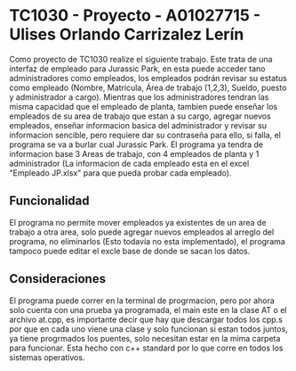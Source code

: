 # TC1030 - Proyecto - A01027715 - Ulises Orlando Carrizalez Lerín
Como proyecto de TC1030 realize el siguiente trabajo. Este trata de una interfaz de empleado para Jurassic Park, en esta puede acceder tano administradores como empleados, los empleados podrán revisar su estatus como empleado (Nombre, Matricula, Área de trabajo (1,2,3), Sueldo, puesto y administrador a cargo). Mientras que los administradores tendran las misma capacidad que el empleado de planta, tambien puede enseñar los empleados de su area de trabajo que estan a su cargo, agregar nuevos empleados, enseñar informacion basica del administrador y revisar su informacion sencible, pero requiere dar su contraseña para ello, si falla, el programa se va a burlar cual Jurassic Park. El programa ya tendra de informacion base 3 Areas de trabajo, con 4 empleados de planta y 1 administrador (La informacion de cada empleado esta en el excel "Empleado JP.xlsx" para que pueda probar cada empleado).
## Funcionalidad
El programa no permite mover empleados ya existentes de un area de trabajo a otra area, solo puede agregar nuevos empleados al arreglo del programa, no eliminarlos (Esto todavia no esta implementado), el programa tampoco puede editar el excle base de donde se sacan los datos.
## Consideraciones
El programa puede correr en la terminal de progrmacion, pero por ahora solo cuenta con una prueba ya programada, el main este en la clase AT o el archivo at.cpp, es importante decir que hay que descargar todos los cpp.s por que en cada uno viene una clase y solo funcionan si estan todos juntos, ya tiene progrmados los puentes, solo necesitan estar en la mima carpeta para funcionar. Esta hecho con c++ standard por lo que corre en todos los sistemas operativos.
